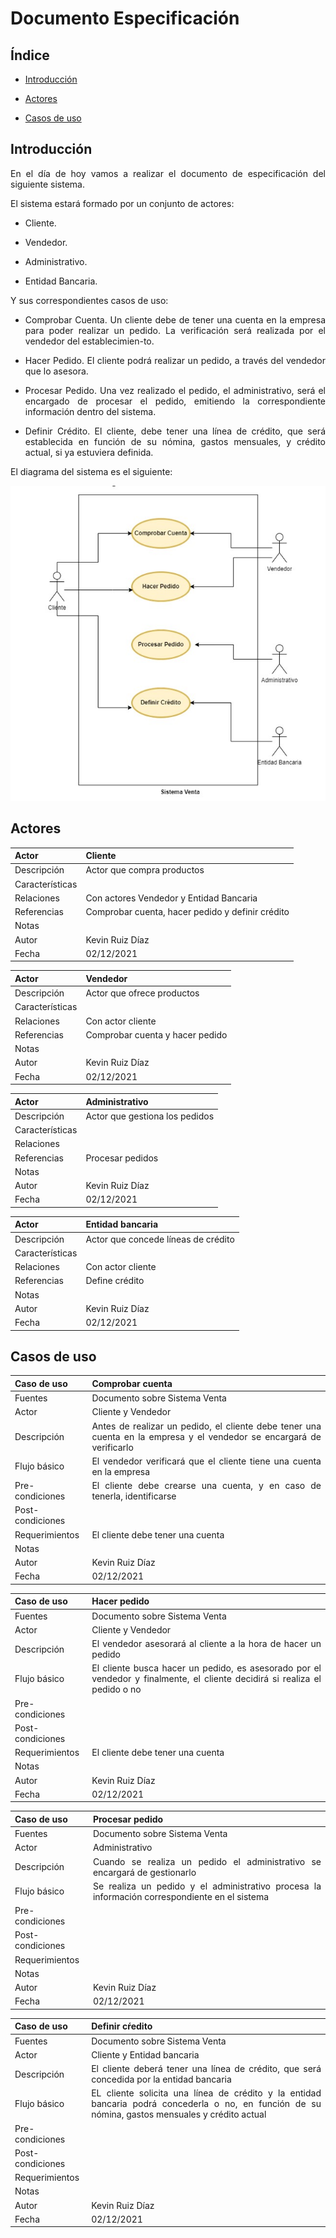 # Documento Especificación

## Índice
* [Introducción](#introducción)  
<a name="introducción"/>

* [Actores](#actores)  
<a name="actores"/>

* [Casos de uso](#casos-de-uso)  
<a name="casos-de-uso"/>

<div align="justify">

  ## Introducción
  En el día de hoy vamos a realizar el documento de especificación del siguiente sistema.
  
  El sistema estará formado por un conjunto de actores:

  * Cliente.

  * Vendedor.

  * Administrativo.

  * Entidad Bancaria.

  Y sus correspondientes casos de uso:
  
  
  * Comprobar Cuenta. Un cliente debe de tener una cuenta en la empresa para poder realizar un pedido. La verificación será realizada por el vendedor del establecimien-to.

  * Hacer Pedido. El cliente podrá realizar un pedido, a través del vendedor que lo asesora.

  * Procesar Pedido. Una vez realizado el pedido, el administrativo, será el encargado de procesar el pedido, emitiendo la correspondiente información dentro del sistema.

  * Definir Crédito. El cliente, debe tener una línea de crédito, que será establecida en función de su nómina, gastos mensuales, y crédito actual, si ya estuviera definida.

  El diagrama del sistema es el siguiente:
  
  <img src="img/diagrama.jpg">
  
  ## Actores 
  | Actor  | Cliente |
  | ------------- | ------------- |
  | Descripción  | Actor que compra productos  |
  | Características  |   |
  | Relaciones  | Con actores Vendedor y Entidad Bancaria  |
  | Referencias  | Comprobar cuenta, hacer pedido y definir crédito  |
  | Notas  |   |
  | Autor | Kevin Ruiz Díaz  |
  | Fecha  | 02/12/2021  |
  
  | Actor  | Vendedor |
  | ------------- | ------------- |
  | Descripción  | Actor que ofrece productos  |
  | Características  |   |
  | Relaciones  | Con actor cliente  |
  | Referencias  | Comprobar cuenta y hacer pedido  |
  | Notas  |   |
  | Autor | Kevin Ruiz Díaz  |
  | Fecha  | 02/12/2021  |
  
  | Actor  | Administrativo |
  | ------------- | ------------- |
  | Descripción  | Actor que gestiona los pedidos  |
  | Características  |   |
  | Relaciones  |   |
  | Referencias  | Procesar pedidos  |
  | Notas  |   |
  | Autor | Kevin Ruiz Díaz  |
  | Fecha  | 02/12/2021  |
  
  | Actor  | Entidad bancaria |
  | ------------- | ------------- |
  | Descripción  | Actor que concede líneas de crédito  |
  | Características  |   |
  | Relaciones  | Con actor cliente  |
  | Referencias  | Define crédito  |
  | Notas  |   |
  | Autor | Kevin Ruiz Díaz  |
  | Fecha  | 02/12/2021  |
  
  ## Casos de uso
  | Caso de uso  | Comprobar cuenta |
  | ------------- | ------------- |
  | Fuentes  | Documento sobre Sistema Venta  |
  | Actor  | Cliente y Vendedor  |
  | Descripción  | Antes de realizar un pedido, el cliente debe tener una cuenta en la empresa y el vendedor se encargará de verificarlo  |
  | Flujo básico  | El vendedor verificará que el cliente tiene una cuenta en la empresa  |
  | Pre-condiciones  | El cliente debe crearse una cuenta, y en caso de tenerla, identificarse  |
  | Post-condiciones  |   |
  | Requerimientos  | El cliente debe tener una cuenta  |
  | Notas  |   |
  | Autor | Kevin Ruiz Díaz  |
  | Fecha  | 02/12/2021  |
  
  | Caso de uso  | Hacer pedido |
  | ------------- | ------------- |
  | Fuentes  | Documento sobre Sistema Venta  |
  | Actor  | Cliente y Vendedor  |
  | Descripción  | El vendedor asesorará al cliente a la hora de hacer un pedido  |
  | Flujo básico  | El cliente busca hacer un pedido, es asesorado por el vendedor y finalmente, el cliente decidirá si realiza el pedido o no  |
  | Pre-condiciones  |   |
  | Post-condiciones  |   |
  | Requerimientos  | El cliente debe tener una cuenta  |
  | Notas  |   |
  | Autor | Kevin Ruiz Díaz  |
  | Fecha  | 02/12/2021  |
  
  | Caso de uso  | Procesar pedido |
  | ------------- | ------------- |
  | Fuentes  | Documento sobre Sistema Venta  |
  | Actor  | Administrativo  |
  | Descripción  | Cuando se realiza un pedido el administrativo se encargará de gestionarlo  |
  | Flujo básico  | Se realiza un pedido y el administrativo procesa la información correspondiente en el sistema  |
  | Pre-condiciones  |   |
  | Post-condiciones  |   |
  | Requerimientos  |   |
  | Notas  |   |
  | Autor | Kevin Ruiz Díaz  |
  | Fecha  | 02/12/2021  |
  
  | Caso de uso  | Definir cŕedito |
  | ------------- | ------------- |
  | Fuentes  | Documento sobre Sistema Venta  |
  | Actor  | Cliente y Entidad bancaria  |
  | Descripción  | El cliente deberá tener una línea de crédito, que será concedida por la entidad bancaria  |
  | Flujo básico  | EL cliente solicita una línea de crédito y la entidad bancaria podrá concederla o no, en función de su nómina, gastos mensuales y crédito actual  |
  | Pre-condiciones  |   |
  | Post-condiciones  |   |
  | Requerimientos  |   |
  | Notas  |   |
  | Autor | Kevin Ruiz Díaz  |
  | Fecha  | 02/12/2021  |
</div>
